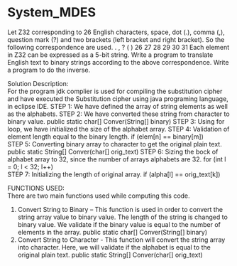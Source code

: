 # System_MDES

Let Z32 corresponding to 26 English characters, space, dot (.), comma (,), question mark (?) and two brackets (left bracket and right bracket). So the following correspondence are used. . , ? ( ) 26 27 28 29 30 31 Each element in Z32 can be expressed as a 5-bit string. Write a program to translate English text to binary strings according to the above correspondence. Write a program to do the inverse. 

Solution Description:  
For the program  jdk complier is used for compiling the substitution cipher and have executed the Substitution cipher using java programing language, in eclipse IDE. 
STEP 1: We have defined the array of string elements as well as the alphabets. 
STEP 2: We have converted these string from character to binary value. 
 	public static char[] Conver(String[] binary) 
STEP 3: Using for loop, we have initialized the size of the alphabet array. 
STEP 4: Validation of element length equal to the binary length. 
if (elem[n] == binary[m])  
STEP 5: Converting binary array to character to get the original plain text. 
public static String[] Conver(char[] orig_text) 
STEP 6: Sizing the bock of alphabet array to 32, since the number of arrays alphabets are 32. 
for (int l = 0; l < 32; l++)  
STEP 7:  Initializing the length of original array. 
 if (alpha[l] == orig_text[k])  
 
FUNCTIONS USED:   
There are two main functions used while computing this code. 
1.	Convert String to Binary – This function is used in order to convert the string array value to binary value. The length of the string is changed to binary value. We validate if the binary value is equal to the number of elements in the array. public static char[] Conver(String[] binary) 
2.	Convert String to Character  - This function will convert the string array into character.  Here, we will validate if the alphabet is equal to the original plain text. 
public static String[] Conver(char[] orig_text) 
